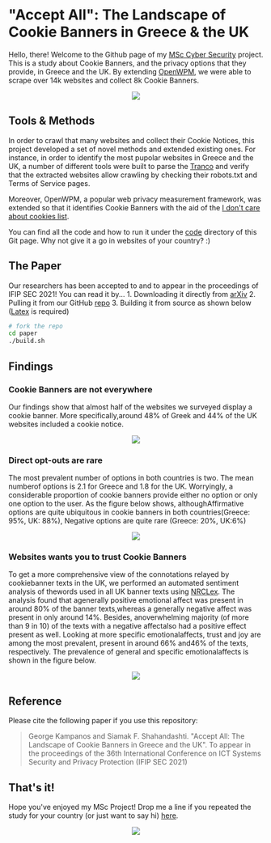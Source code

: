 <h1>"Accept All": The Landscape of Cookie Banners in Greece & the UK</h1>
<p>Hello, there! Welcome to the Github page of my <a href="https://www.york.ac.uk/study/postgraduate-taught/courses/msc-cyber-security/" target="_blank">MSc Cyber Security</a> project. This is a study about Cookie Banners, and the privacy options that they provide, in Greece and the UK. By extending <a href="https://github.com/mozilla/OpenWPM" target="_blank">OpenWPM</a>, we were able to scrape over 14k websites and collect 8k Cookie Banners.</p>

<p align="center">
<img src="https://media.giphy.com/media/2wZVM6cABptwvoZ4Gx/giphy.gif" />
</p>

<h2>Tools & Methods</h2>
<p>In order to crawl that many websites and collect their Cookie Notices, this project developed a set of novel methods and extended existing ones. For instance, in order to identify the most pupolar websites in Greece and the UK, a number of different tools were built to parse the <a href="https://tranco-list.eu" target="_blank">Tranco</a> and verify that the extracted websites allow crawling by checking their robots.txt and Terms of Service pages.</p>

<p>Moreover, OpenWPM, a popular web privacy measurement framework, was extended so that it identifies Cookie Banners with the aid of the <a href="https://www.i-dont-care-about-cookies.eu" target="_blank">I don't care about cookies list</a>.</p>

<p>You can find all the code and how to run it under the <a href="https://github.com/george-kampanos/i-like-cookies/tree/master/code" target="_blank">code</a> directory of this Git page. Why not give it a go in websites of your country? :) </p>

<h2>The Paper</h2>
Our researchers has been accepted to and to appear in the proceedings of IFIP SEC 2021! You can read it by... 
1. Downloading it directly from <a href="#" target="_blank">arXiv</a>
2. Pulling it from our GitHub <a href="https://github.com/kampanosg/i-like-cookies/blob/master/paper/main.pdf" target="_blank">repo</a>
3. Building it from source as shown below (<a href="https://www.latex-project.org/get/" target="_blank">Latex</a> is required)

```sh
# fork the repo
cd paper
./build.sh
```

<h2>Findings</h2>

<h3>Cookie Banners are not everywhere</h3>
<p>Our  findings  show  that  almost half of the websites we surveyed display a cookie banner. More specifically,around 48% of Greek and 44% of the UK websites included a cookie notice.</p>
<p align="center">
<img src="https://github.com/kampanosg/i-like-cookies/blob/master/paper/example_data/fig1.png?raw=true" />
</p>

<h3>Direct opt-outs are rare</h3>
<p>The most prevalent number of options in both countries is two. The mean numberof options is 2.1 for Greece and 1.8 for the UK. Worryingly,  a  considerable  proportion  of  cookie banners provide either no option or only one option to the user. As the figure below shows, althoughAffirmative  options  are  quite  ubiquitous  in  cookie  banners  in  both  countries(Greece:  95%,  UK:  88%),  Negative  options  are  quite  rare  (Greece:  20%,  UK:6%)</p>

<p align="center">
<img src="https://github.com/kampanosg/i-like-cookies/blob/master/paper/example_data/fig2.png?raw=true" />
</p>

<h3>Websites wants you to trust Cookie Banners</h3>
<p>To  get  a  more  comprehensive  view  of  the  connotations  relayed  by  cookiebanner texts in the UK, we performed an automated sentiment analysis of thewords used in all UK banner texts using <a href="https://github.com/metalcorebear/NRCLex" target="_blank">NRCLex</a>. The analysis found that agenerally positive emotional affect was present in around 80% of the banner texts,whereas a generally negative affect was present in only around 14%. Besides, anoverwhelming majority (of more than 9 in 10) of the texts with a negative affectalso  had  a  positive  effect  present  as  well.  Looking  at  more  specific  emotionalaffects, trust and joy are among the most prevalent, present in around 66% and46% of the texts, respectively. The prevalence of general and specific emotionalaffects is shown in the figure below.</p>

<p align="center">
<img src="https://github.com/kampanosg/i-like-cookies/blob/master/paper/example_data/fig3.png?raw=true" />
</p>

<h2>Reference</h2>
<p>Please cite the following paper if you use this repository:</p>
<blockquote>George Kampanos and Siamak F. Shahandashti. "Accept All: The Landscape of Cookie Banners in Greece and the UK". To appear in the proceedings of the 36th International Conference on ICT Systems Security and Privacy Protection (IFIP SEC 2021)</blockquote>


<h2>That's it!</h2>
Hope you've enjoyed my MSc Project! Drop me a line if you repeated the study for your country (or just want to say hi) <a href="https://uk.linkedin.com/in/kampanosg" target="_blank">here</a>. 

<p align="center">
  <img src="https://media.giphy.com/media/syBlSgDbjsMHC/giphy.gif" />
</p>
